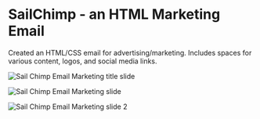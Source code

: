 # SailChimp - an HTML Marketing Email

Created an HTML/CSS email for advertising/marketing. Includes spaces for various content, logos, and social media links.

![Sail Chimp Email Marketing title slide](https://github.com/mannythecreator/SailChimp-HTML-email/assets/60325078/7a29c9c3-5591-4beb-bdb7-088f2cf8148c)

![Sail Chimp Email Marketing slide](https://github.com/mannythecreator/SailChimp-HTML-email/assets/60325078/be18af90-4bbb-40d5-b2fb-5b615cda8b09)

![Sail Chimp Email Marketing slide 2](https://github.com/mannythecreator/SailChimp-HTML-email/assets/60325078/39558210-448d-4f37-bbd2-85ae9f28b780)

